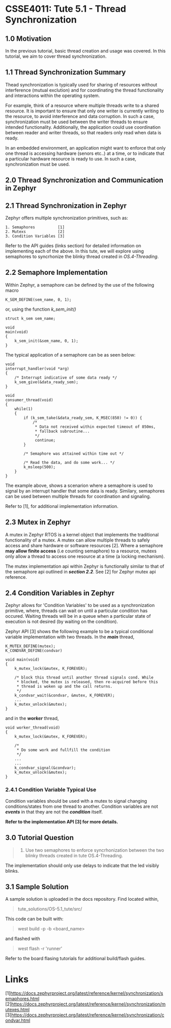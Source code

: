 # CSSE4011: Tute 5.1 - Thread Synchronization 

## **1.0 Motivation**

In the previous tutorial, basic thread creation and usage was covered. In this tutorial, we aim to cover thread synchronization.


## 1.1 Thread Synchronization Summary

Thead synchronization is typically used for sharing of resources without interference (mutual exclution) and for coordinating the thread functionality and interactions within the operating system. 

For example, think of a resource where multiple threads write to a shared resource. It is important to ensure that only one writer is currently writing to the resource, to avoid interference and data corruption. In such a case, synchronization must be used between the writer threads to ensure intended functionality. Additionally, the application could use coordination between reader and writer threads, so that readers only read when data is ready. 

In an embedded environment, an application might want to enforce that only one thread is accessing hardware (senors etc..) at a time, or to indicate that a particular hardware resource is ready to use. In such a case, synchronization must be used. 

## **2.0 Thread Synchronization and Communication in Zephyr**

## 2.1 Thread Synchronization in Zephyr

Zephyr offers multiple synchronization primitives, such as:

    1. Semaphores          [1]
    2. Mutexs              [2]
    3. Condition Variables [3]


Refer to the API guides (links section) for detailed information on implementing each of the above. In this tute, we will explore using semaphores to syncrhonize the blinky thread created in *OS.4-Threading*. 

## 2.2 Semaphore Implementation

Within Zephyr, a semaphore can be defined by the use of the following macro

```
K_SEM_DEFINE(sem_name, 0, 1);
```

or, using the function  *k_sem_init()*

```
struct k_sem sem_name;

void
main(void)
{
    k_sem_init(&sem_name, 0, 1);
}
```

The typical application of a semaphore can be as seen below:

```
void
interrupt_handler(void *arg)
{
    /* Interrupt indicative of some data ready */
    k_sem_give(&data_ready_sem);
}

void
consumer_thread(void)
{
    while(1)
    {
        if (k_sem_take(&data_ready_sem, K_MSEC(850) != 0)) {
            /* 
             * Data not received within expected timeout of 850ms, 
             * fallback subroutine...
             */
             continue;
        }

        /* Semaphore was attained within time out */

        /* Read the data, and do some work... */
        k_msleep(500);
    }
}
```
The example above, shows a scenarion where a semaphore is used to signal by an interrupt handler that some data is ready. Similary, semaphores can be used between multiple threads for coordination and signaling. 

Refer to [1], for additional implementation information. 

## 2.3 Mutex in Zephyr

A mutex in Zephyr RTOS is a kernel object that implements the traditional functionality of a mutex. A mutex can allow multiple threads to safely access and share hardware or software resources [2]. Where a semaphore **may allow finite access** (i.e counting semaphore) to a resource, mutexs only allow a thread to access one resource at a time (a locking mechanism). 

The mutex implementation api within Zephyr is functionally similar to that of the semaphore api outlined in ***section 2.2***. See [2] for Zephyr mutex api reference.

## 2.4 Condition Variables in Zephyr

Zephyr allows for 'Condition Variables' to be used as a synchronization primitive, where, threads can wait on until a particular condition has occured. Waiting threads will be in a queue when a particular state of execution is not desired (by waiting on the condition).


Zephyr API [3] shows the following example to be  a typical conditional variable implementation with two threads. In the ***main*** thread, 

```
K_MUTEX_DEFINE(mutex);
K_CONDVAR_DEFINE(condvar)

void main(void)
{
    k_mutex_lock(&mutex, K_FOREVER);

    /* block this thread until another thread signals cond. While
     * blocked, the mutex is released, then re-acquired before this
     * thread is woken up and the call returns.
     */
    k_condvar_wait(&condvar, &mutex, K_FOREVER);
    ...
    k_mutex_unlock(&mutex);
}
```
and in the ***worker*** thread,

```
void worker_thread(void)
{
    k_mutex_lock(&mutex, K_FOREVER);

    /*
     * Do some work and fullfill the condition
     */
    ...
    ...
    k_condvar_signal(&condvar);
    k_mutex_unlock(&mutex);
}
```

### 2.4.1 Condition Variable Typical Use

Condition variables should be used with a mutex to signal changing conditions/states from one thread to another. Condition variables are not ***events*** in that they are not the ***condition*** itself.

**Refer to the implementation API [3] for more details.**

## **3.0 Tutorial Question**

> 1. Use two semaphores to enforce syncrhonization between the two blinky threads created in tute OS.4-Threading.

The implementation should only use delays to indicate that the led visibly blinks. 

## **3.1 Sample Solution**

A sample solution is uploaded in the docs repository. Find located within,

> tute_solutions/OS-5.1_tute/src/

This code can be built with:

> west build -p -b <board_name>

and flashed with

> west flash -r 'runner'

Refer to the board flasing tutorials for additional build/flash guides.

# Links

[1]https://docs.zephyrproject.org/latest/reference/kernel/synchronization/semaphores.html
[2]https://docs.zephyrproject.org/latest/reference/kernel/synchronization/mutexes.html
[3]https://docs.zephyrproject.org/latest/reference/kernel/synchronization/condvar.html
